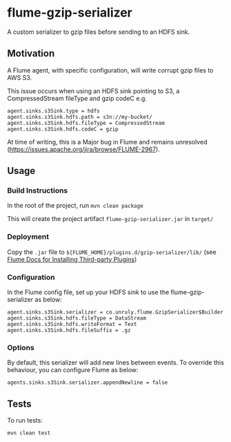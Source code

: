# flume-gzip-serializer

A custom serializer to gzip files before sending to an HDFS sink.

## Motivation

A Flume agent, with specific configuration, will write corrupt gzip files to AWS S3.

This issue occurs when using an HDFS sink pointing to S3, a CompressedStream fileType and gzip codeC e.g.

```
agent.sinks.s3Sink.type = hdfs
agent.sinks.s3Sink.hdfs.path = s3n://my-bucket/
agent.sinks.s3Sink.hdfs.fileType = CompressedStream
agent.sinks.s3Sink.hdfs.codeC = gzip
```

At time of writing, this is a Major bug in Flume and remains unresolved (https://issues.apache.org/jira/browse/FLUME-2967).

## Usage

### Build Instructions

In the root of the project, run `mvn clean package`

This will create the project artifact `flume-gzip-serializer.jar` in `target/`

### Deployment

Copy the `.jar` file to `${FLUME_HOME}/plugins.d/gzip-serializer/lib/` (see [Flume Docs for Installing Third-party Plugins](http://flume.apache.org/FlumeUserGuide.html#installing-third-party-plugins))

### Configuration

In the Flume config file, set up your HDFS sink to use the flume-gzip-serializer as below:

```
agent.sinks.s3Sink.serializer = co.unruly.flume.GzipSerializer$Builder
agent.sinks.s3Sink.hdfs.fileType = DataStream
agent.sinks.s3Sink.hdfs.writeFormat = Text
agent.sinks.s3Sink.hdfs.fileSuffix = .gz
```

### Options

By default, this serializer will add new lines between events. To override this behaviour, you can configure Flume as below:

```
agents.sinks.s3Sink.serializer.appendNewline = false
```

## Tests

To run tests:

`mvn clean test`